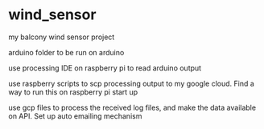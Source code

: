 # wind_sensor
my balcony wind sensor project

arduino folder to be run on arduino

use processing IDE on raspberry pi to read arduino output

use raspberry scripts to scp processing output to my google cloud. Find a way to run this on raspberry pi start up

use gcp files to process the received log files, and make the data available on API. Set up auto emailing mechanism
